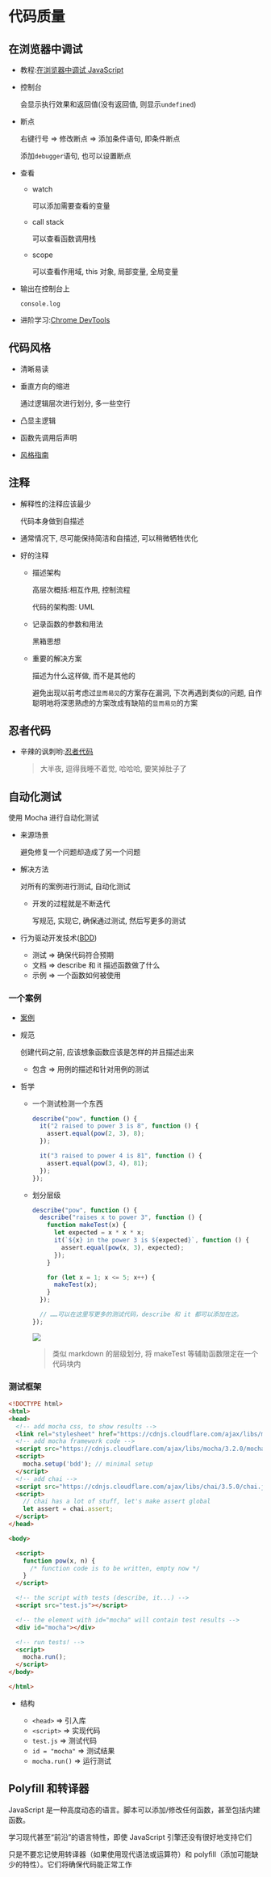 # 代码质量

## 在浏览器中调试

- 教程:[在浏览器中调试 JavaScript](https://zh.javascript.info/debugging-chrome)

- 控制台

  会显示执行效果和返回值(没有返回值, 则显示`undefined`)

- 断点

  右键行号 => 修改断点 => 添加条件语句, 即条件断点

  添加`debugger`语句, 也可以设置断点

- 查看

  - watch

    可以添加需要查看的变量

  - call stack

    可以查看函数调用栈

  - scope

    可以查看作用域, this 对象, 局部变量, 全局变量

- 输出在控制台上

  `console.log`

- 进阶学习:[Chrome DevTools](https://developers.google.com/web/tools/chrome-devtools)

## 代码风格

- 清晰易读

- 垂直方向的缩进

  通过逻辑层次进行划分, 多一些空行

- 凸显主逻辑
- 函数先调用后声明
- [风格指南](https://zh.javascript.info/coding-style#feng-ge-zhi-nan)

## 注释

- 解释性的注释应该最少

  代码本身做到自描述

- 通常情况下, 尽可能保持简洁和自描述, 可以稍微牺牲优化
- 好的注释

  - 描述架构

    高层次概括:相互作用, 控制流程

    代码的架构图: UML

  - 记录函数的参数和用法

    黑箱思想

  - 重要的解决方案

    描述为什么这样做, 而不是其他的

    避免出现以前考虑过`显而易见`的方案存在漏洞, 下次再遇到类似的问题, 自作聪明地将深思熟虑的方案改成有缺陷的`显而易见`的方案

## 忍者代码

- 辛辣的讽刺哟:[忍者代码](https://zh.javascript.info/ninja-code)

  > 大半夜, 逗得我睡不着觉, 哈哈哈, 要笑掉肚子了

## 自动化测试

使用 Mocha 进行自动化测试

- 来源场景

  避免修复一个问题却造成了另一个问题

- 解决方法

  对所有的案例进行测试, 自动化测试

  - 开发的过程就是不断迭代

    写规范, 实现它, 确保通过测试, 然后写更多的测试

- 行为驱动开发技术([BDD](https://en.wikipedia.org/wiki/Behavior-driven_development))

  - 测试 => 确保代码符合预期
  - 文档 => describe 和 it 描述函数做了什么
  - 示例 => 一个函数如何被使用

### 一个案例

- [案例](https://zh.javascript.info/testing-mocha#kai-fa-pow-gui-fan)

- 规范

  创建代码之前, 应该想象函数应该是怎样的并且描述出来

  - 包含 => 用例的描述和针对用例的测试

- 哲学

  - 一个测试检测一个东西

    ```javascript
    describe("pow", function () {
      it("2 raised to power 3 is 8", function () {
        assert.equal(pow(2, 3), 8);
      });

      it("3 raised to power 4 is 81", function () {
        assert.equal(pow(3, 4), 81);
      });
    });
    ```

  - 划分层级

    ```javascript
    describe("pow", function () {
      describe("raises x to power 3", function () {
        function makeTest(x) {
          let expected = x * x * x;
          it(`${x} in the power 3 is ${expected}`, function () {
            assert.equal(pow(x, 3), expected);
          });
        }

        for (let x = 1; x <= 5; x++) {
          makeTest(x);
        }
      });

      // ……可以在这里写更多的测试代码，describe 和 it 都可以添加在这。
    });
    ```

    ![](assets/2022-08-06-17-18-52.png)

    > 类似 markdown 的层级划分, 将 makeTest 等辅助函数限定在一个代码块内

### 测试框架

```html
<!DOCTYPE html>
<html>
<head>
  <!-- add mocha css, to show results -->
  <link rel="stylesheet" href="https://cdnjs.cloudflare.com/ajax/libs/mocha/3.2.0/mocha.css">
  <!-- add mocha framework code -->
  <script src="https://cdnjs.cloudflare.com/ajax/libs/mocha/3.2.0/mocha.js"></script>
  <script>
    mocha.setup('bdd'); // minimal setup
  </script>
  <!-- add chai -->
  <script src="https://cdnjs.cloudflare.com/ajax/libs/chai/3.5.0/chai.js"></script>
  <script>
    // chai has a lot of stuff, let's make assert global
    let assert = chai.assert;
  </script>
</head>

<body>

  <script>
    function pow(x, n) {
      /* function code is to be written, empty now */
    }
  </script>

  <!-- the script with tests (describe, it...) -->
  <script src="test.js"></script>

  <!-- the element with id="mocha" will contain test results -->
  <div id="mocha"></div>

  <!-- run tests! -->
  <script>
    mocha.run();
  </script>
</body>

</html>
```

- 结构

  - `<head>` => 引入库
  - `<script>` => 实现代码
  - `test.js` => 测试代码
  - `id = "mocha"` => 测试结果
  - `mocha.run()` => 运行测试

## Polyfill 和转译器

JavaScript 是一种高度动态的语言。脚本可以添加/修改任何函数，甚至包括内建函数。

学习现代甚至“前沿”的语言特性，即使 JavaScript 引擎还没有很好地支持它们

只是不要忘记使用转译器（如果使用现代语法或运算符）和 polyfill（添加可能缺少的特性）。它们将确保代码能正常工作
